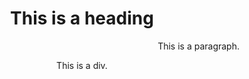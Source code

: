 <html>
<head>
<style>
h1 {text-align: center;}
p {text-align: right;}
div {text-align: center;}
</style>
</head>
<body>

<h1>This is a heading</h1>
<p>This is a paragraph.</p>
<div>This is a div.</div>

</body>
</html>
